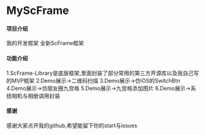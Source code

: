 # MyScFrame

#### 项目介绍
我的开发框架
全新ScFrame框架



#### 功能介绍
1.ScFrame-Library是底层框架,里面封装了部分常用的第三方开源库以及我自己写的MVP框架
2.Demo展示->二维码扫描
3.Demo展示->仿iOS的SwitchBtn
4.Demo展示->仿朋友圈九宫格
5.Demo展示->九宫格添加图片
6.Demo展示->系统相机与相册调用封装

#### 感谢
感谢大家点开我的github,希望能留下你的start与issues